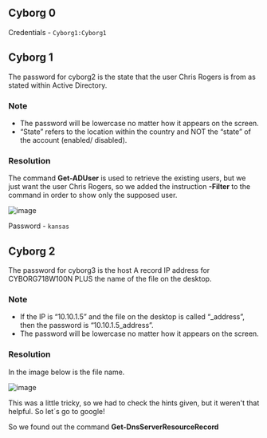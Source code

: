 
## Cyborg 0

Credentials - ```Cyborg1:Cyborg1```

## Cyborg 1

The password for cyborg2 is the state that the user Chris Rogers is from as stated within Active Directory. <br>

### Note

- The password will be lowercase no matter how it appears on the screen. <br>
-  “State” refers to the location within the country and NOT the “state” of the account (enabled/ disabled). <br>

### Resolution

The command **Get-ADUser** is used to retrieve the existing users, but we just want the user Chris Rogers, so we added the instruction **-Filter** to the command in order to show only the supposed user. <br>

![image](https://user-images.githubusercontent.com/25660910/118517350-08910600-b72f-11eb-82fa-26577c2beb90.png)

Password - ```kansas```

## Cyborg 2

The password for cyborg3 is the host A record IP address for CYBORG718W100N PLUS the name of the file on the desktop.

### Note
- If the IP is “10.10.1.5” and the file on the desktop is called “_address”, then the password is “10.10.1.5_address”. <br>
- The password will be lowercase no matter how it appears on the screen.

### Resolution

In the image below is the file name.

![image](https://user-images.githubusercontent.com/25660910/118517809-73dad800-b72f-11eb-9a53-2f2eef342903.png)

This was a little tricky, so we had to check the hints given, but it weren't that helpful. So let´s go to google! <br>

So we found out the command **Get-DnsServerResourceRecord**



